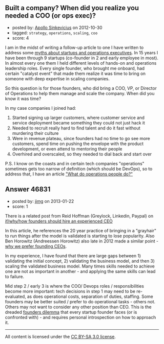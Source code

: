 ## Built a company? When did you realize you needed a COO (or ops exec)?

- posted by: [Apollo Sinkevicius](https://stackexchange.com/users/-1/2119-apollo-sinkevicius) on 2012-10-30
- tagged: `strategy`, `operations`, `scaling`, `coo`
- score: 4


I am in the midst of writing a follow-up article to one I have written to address some [myths about startups and operations executives][1]. In 15 years I have been through 9 startups (co-founder in 2 and early employee in most). In almost every one them I held different levels of hands-on and operations leadership roles. Every single founder, who brought me onboard, had certain "catalyst event" that made them realize it was time to bring on someone with deep expertise in scaling companies.

So this question is for those founders, who did bring a COO, VP, or Director of Operations to help them manage and scale the company. When did you know it was time?

In my case companies I joined had:

 1. Started signing up larger customers, where customer service and service deployment became something they could not just hack it
 2. Needed to recruit really hard to find talent and do it fast without murdering their culture
 3. Were in revenue plateau, since founders had no time to go see more customers, spend time on pushing the envelope with the product development, or even attend to mentoring their people
 4. Overhired and overscaled, so they needed to dial back and start over

P.S. I know on the coasts and in certain tech companies "operations" sometimes gets too narrow of definition (which should be DevOps), so to address that, I have an article ["What do operations people do?"][2]


  [1]: http://theoperationsguy.com/myths-why-startups-dont-need-coos
  [2]: http://theoperationsguy.com/what-do-operations-people-do


## Answer 46831

- posted by: [jimg](https://stackexchange.com/users/-1/2380-jimg) on 2013-01-22
- score: 1

<p>There is a related post from Reid Hoffman (Greylock, Linkedin, Paypal) on <a href="http://reidhoffman.org/if-why-and-how-founders-should-hire-a-professional-ceo/" rel="nofollow">if/why/how founders should hire an experienced CEO</a> </p>

<p>In this article, he references the 20 year practice of bringing in a "grayhair" to run things after the model is validated is starting to lose popularity.  Also Ben Horowitz (Andreessen Horowitz) also late in 2012 made a similar point - <a href="http://bhorowitz.com/2010/04/28/why-we-prefer-founding-ceos/" rel="nofollow">why we prefer founding CEOs</a>.</p>

<p>In my experience, I have found that there are large gaps between 1) validating the initial concept, 2) validating the business model, and then 3) scaling the validated business model.  Many times skills needed to achieve one are not as important in another - and applying the same skills can lead to failure. </p>

<p>Mid step 2 / early 3 is where the COO/ Devops roles / responsibilities become more important: tech decisions in step 1 may need to be re-evaluated, as does operational costs, separation of duties, staffing. Some founders may be better suited / prefer to do operational tasks - others not. Others may not want to consider any other position than CEO.  This is the dreaded <a href="http://www.feld.com/wp/archives/2012/05/book-the-founders-dilemmas.html" rel="nofollow">founders dilemma</a> that every startup founder faces (or is confronted with) - and requires personal introspection on how to approach it.  </p>




---

All content is licensed under the [CC BY-SA 3.0 license](https://creativecommons.org/licenses/by-sa/3.0/).
